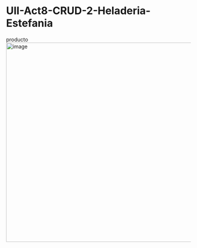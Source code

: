 # UII-Act8-CRUD-2-Heladeria-Estefania
producto
<img width="1026" height="544" alt="image" src="https://github.com/user-attachments/assets/16cf1bb3-61c8-4fa5-b2d5-0782910ffe06" />
